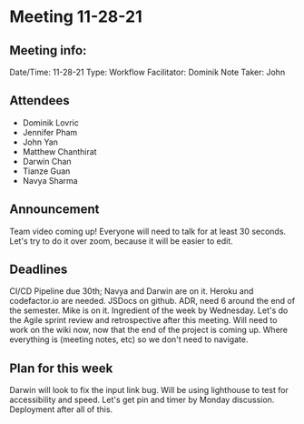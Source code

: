 # Meeting 11-28-21
## Meeting info:
Date/Time: 11-28-21
Type: Workflow
Facilitator: Dominik
Note Taker: John

## Attendees
- Dominik Lovric
- Jennifer Pham
- John Yan
- Matthew Chanthirat
- Darwin Chan
- Tianze Guan
- Navya Sharma

## Announcement
Team video coming up! Everyone will need to talk for at least 30 seconds. Let's try to do it over zoom, because it will be easier to edit.

## Deadlines
CI/CD Pipeline due 30th; Navya and Darwin are on it. Heroku and codefactor.io are needed. JSDocs on github.
ADR, need 6 around the end of the semester. Mike is on it.
Ingredient of the week by Wednesday.
Let's do the Agile sprint review and retrospective after this meeting. 
Will need to work on the wiki now, now that the end of the project is coming up. Where everything is (meeting notes, etc) so we don't need to navigate. 

## Plan for this week
Darwin will look to fix the input link bug. 
Will be using lighthouse to test for accessibility and speed.
Let's get pin and timer by Monday discussion. 
Deployment after all of this.
